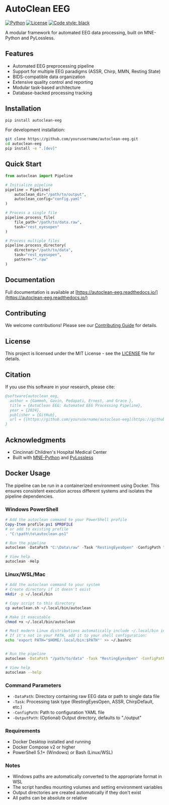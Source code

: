 # AutoClean EEG

[![Python](https://img.shields.io/badge/python-3.9%2B-blue.svg)](https://www.python.org/downloads/)
[![License](https://img.shields.io/badge/license-MIT-green.svg)](LICENSE)
[![Code style: black](https://img.shields.io/badge/code%20style-black-000000.svg)](https://github.com/psf/black)

A modular framework for automated EEG data processing, built on MNE-Python and PyLossless.

## Features

- Automated EEG preprocessing pipeline
- Support for multiple EEG paradigms (ASSR, Chirp, MMN, Resting State)
- BIDS-compatible data organization
- Extensive quality control and reporting
- Modular task-based architecture
- Database-backed processing tracking

## Installation

```bash
pip install autoclean-eeg
```

For development installation:

```bash
git clone https://github.com/yourusername/autoclean-eeg.git
cd autoclean-eeg
pip install -e ".[dev]"
```

## Quick Start

```python
from autoclean import Pipeline

# Initialize pipeline
pipeline = Pipeline(
    autoclean_dir="/path/to/output",
    autoclean_config="config.yaml"
)

# Process a single file
pipeline.process_file(
    file_path="/path/to/data.raw",
    task="rest_eyesopen"
)

# Process multiple files
pipeline.process_directory(
    directory="/path/to/data",
    task="rest_eyesopen",
    pattern="*.raw"
)
```

## Documentation

Full documentation is available at [https://autoclean-eeg.readthedocs.io/](https://autoclean-eeg.readthedocs.io/)

## Contributing

We welcome contributions! Please see our [Contributing Guide](CONTRIBUTING.md) for details.

## License

This project is licensed under the MIT License - see the [LICENSE](LICENSE) file for details.

## Citation

If you use this software in your research, please cite:

```bibtex
@software{autoclean_eeg,
  author = {Gammoh, Gavin, Pedapati, Ernest, and Grace },
  title = {AutoClean EEG: Automated EEG Processing Pipeline},
  year = {2024},
  publisher = {GitHub},
  url = {[https://github.com/yourusername/autoclean-eeg](https://github.com/cincibrainlab/autoclean_pipeline/)}
}
```

## Acknowledgments

- Cincinnati Children's Hospital Medical Center
- Built with [MNE-Python](https://mne.tools/) and [PyLossless](https://github.com/lina-usc/pylossless) 

## Docker Usage

The pipeline can be run in a containerized environment using Docker. This ensures consistent execution across different systems and isolates the pipeline dependencies.

### Windows PowerShell

```powershell
# Add the autoclean command to your PowerShell profile
Copy-Item profile.ps1 $PROFILE
# or add to existing profile
. "C:\path\to\autoclean.ps1"

# Run the pipeline
autoclean -DataPath "C:\Data\raw" -Task "RestingEyesOpen" -ConfigPath "C:\configs\autoclean_config.yaml"

# View help
autoclean -Help
```

### Linux/WSL/Mac

```bash
# Add the autoclean command to your system
# Create directory if it doesn't exist
mkdir -p ~/.local/bin

# Copy script to this directory
cp autoclean.sh ~/.local/bin/autoclean

# Make it executable
chmod +x ~/.local/bin/autoclean

# Most modern Linux distributions automatically include ~/.local/bin in PATH
# If it's not in your PATH, add it to your shell configuration:
echo 'export PATH="$HOME/.local/bin:$PATH"' >> ~/.bashrc


# Run the pipeline
autoclean -DataPath "/path/to/data" -Task "RestingEyesOpen" -ConfigPath "/path/to/config.yaml"

# View help
autoclean --help
```

### Command Parameters

- `-DataPath`: Directory containing raw EEG data or path to single data file
- `-Task`: Processing task type (RestingEyesOpen, ASSR, ChirpDefault, etc.)
- `-ConfigPath`: Path to configuration YAML file
- `-OutputPath`: (Optional) Output directory, defaults to "./output"

### Requirements

- Docker Desktop installed and running
- Docker Compose v2 or higher
- PowerShell 5.1+ (Windows) or Bash (Linux/WSL)

### Notes

- Windows paths are automatically converted to the appropriate format in WSL
- The script handles mounting volumes and setting environment variables
- Output directories are created automatically if they don't exist
- All paths can be absolute or relative
